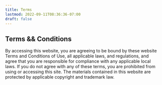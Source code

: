 ```yaml
---
title: Terms
lastmod: 2022-09-11T08:36:36-07:00
draft: false
---
```


## Terms && Conditions

By accessing this website, you are agreeing to be bound by these website Terms and Conditions of Use, all applicable laws, and regulations, and agree that you are responsible for compliance with any applicable local laws. If you do not agree with any of these terms, you are prohibited from using or accessing this site. The materials contained in this website are protected by applicable copyright and trademark law.
